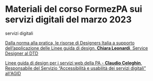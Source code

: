 # Materiali del corso FormezPA sui servizi digitali del marzo 2023

servizi digitali

[Dalla norma alla pratica, le risorse di Designers Italia a supporto dell’applicazione delle Linee guida di design. **Chiara Leonardi**, Service Designer al DTD](https://docs.google.com/viewer?url=https://github.com/UO-TransizioneDigitaleComunePalermo/servizidigitali/raw/main/Corso-FormezPA-2023-qualita-servizi-digitali-edizione-1/modulo-1-Formez-dalla-norma-alla-pratica-Chiara-Leonardi-service-designer-DTD.pdf) 

[Linee guida di design per i servizi web della PA - **Claudio Celeghin**, Responsabile del Servizio “Accessibilità e usabilità dei servizi digitali” all'AGID](https://docs.google.com/viewer?url=https://github.com/UO-TransizioneDigitaleComunePalermo/servizidigitali/raw/main/Corso-FormezPA-2023-qualita-servizi-digitali-edizione-1/modulo-1-LineeGuida-CAD-design-servizi-web-2023a.pdf)

